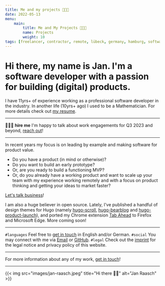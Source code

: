 ```yaml
---
title: Me and my projects 👨🏻‍🌾
date: 2022-05-13
menu:
    main:
        title: Me and My Projects 👨🏻‍🌾
        name: Projects
        weight: 10
tags: [freelancer, contractor, remote, lübeck, germany, hamburg, software, software development, consulting, product thinker, lead developer, team lead, senior software developer, web development, product value, mathematician, remote work, hugo themes, full stack, typescript]
---
```


# Hi there, my name is Jan. I'm a software developer with a passion for building (digital) products.

I have 11yrs+ of experience working as a professional software developer in the industry. In another life (10yrs+ ago) I used to be a Mathematician. For more details check out [my resume][resume-url].

---

👷🏻‍♂️ **hire me** I'm happy to talk about work engagements for Q3 2023 and beyond, [reach out][connect-mail-url]!

---

In recent years my focus is on leading by example and making software for product value.

* Do you have a product (in mind or otherwise)?
* Do you want to build an early prototype?
* Or, are you ready to build a functioning MVP?
* Or, do you already have a working product and want to scale up your team with my experience working remotely and with a focus on product thinking and getting your ideas to market faster?

[Let's talk business][connect-mail-url]!

I am also a huge believer in open source. Lately, I've published a handful of design themes for Hugo (namely [hugo-scroll][hugo-scroll-url], [hugo-bearblog][hugo-bearblog-url] and [hugo-product-launch][hugo-product-launch-url]), and ported my Chrome extension [Tab Ahead][tab-ahead-url] to Firefox and Microsoft Edge. More coming soon!

---

`#languages` Feel free to [get in touch][connect-mail-url] in English and/or German.
`#social` You may connect with me via [Email][connect-mail-url] or [GitHub][connect-github-url].
`#legal` Check out the [imprint][imprint-url] for the legal notice and privacy policy of this website.

---

For more information about any of my work, [get in touch][connect-mail-url]!

---

{{< img src="images/jan-raasch.jpeg" title="Hi there 👋🏻" alt="Jan Raasch" >}}

[hugo-scroll-url]: https://github.com/janraasch/hugo-scroll
[hugo-bearblog-url]: https://github.com/janraasch/hugo-bearblog
[hugo-product-launch-url]: https://github.com/janraasch/hugo-product-launch
[tab-ahead-url]: https://github.com/janraasch/tab-ahead
[connect-mail-url]: mailto:say-hi@janraasch.com
[connect-github-url]: https://github.com/janraasch/
[imprint-url]: /imprint/
[resume-url]: /resume/
